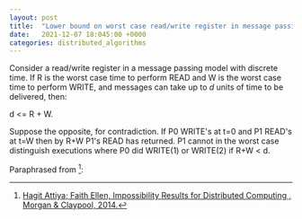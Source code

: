 ```yaml
---
layout: post
title:  "Lower bound on worst case read/write register in message passing system"
date:   2021-12-07 18:045:00 +0000
categories: distributed_algorithms
---
```


Consider a read/write register in a message passing model with discrete time. If R is the worst case time to perform READ and W is the worst case time to perform WRITE, and messages can take up to _d_ units of time to be delivered, then:

d <= R + W.

Suppose the opposite, for contradiction. If P0 WRITE's at t=0 and P1 READ's at t=W then by R+W P1's READ has returned. P1 cannot in the worst case distinguish executions where P0 did WRITE(1) or WRITE(2) if R+W < d.

Paraphrased from [^1]:

[^1]: [Hagit Attiya; Faith Ellen, Impossibility Results for Distributed Computing , Morgan & Claypool, 2014.](https://ieeexplore.ieee.org/document/6855592/)